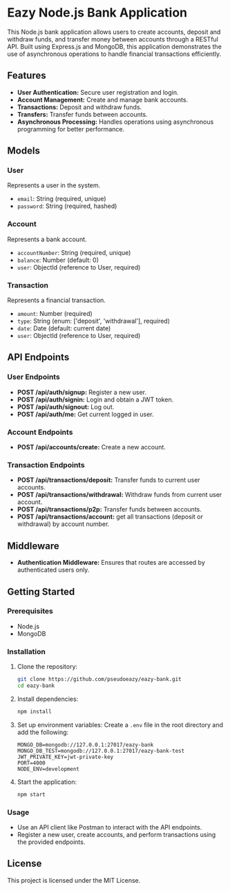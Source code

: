 # Eazy Node.js Bank Application

This Node.js bank application allows users to create accounts, deposit and withdraw funds, and transfer money between accounts through a RESTful API. Built using Express.js and MongoDB, this application demonstrates the use of asynchronous operations to handle financial transactions efficiently.

## Features

- **User Authentication:** Secure user registration and login.
- **Account Management:** Create and manage bank accounts.
- **Transactions:** Deposit and withdraw funds.
- **Transfers:** Transfer funds between accounts.
- **Asynchronous Processing:** Handles operations using asynchronous programming for better performance.

## Models

### User

Represents a user in the system.

- `email`: String (required, unique)
- `password`: String (required, hashed)

### Account

Represents a bank account.

- `accountNumber`: String (required, unique)
- `balance`: Number (default: 0)
- `user`: ObjectId (reference to User, required)

### Transaction

Represents a financial transaction.

- `amount`: Number (required)
- `type`: String (enum: ['deposit', 'withdrawal'], required)
- `date`: Date (default: current date)
- `user`: ObjectId (reference to User, required)

## API Endpoints

### User Endpoints

- **POST /api/auth/signup:** Register a new user.
- **POST /api/auth/signin:** Login and obtain a JWT token.
- **POST /api/auth/signout:** Log out.
- **POST /api/auth/me:** Get current logged in user.

### Account Endpoints

- **POST /api/accounts/create:** Create a new account.

### Transaction Endpoints

- **POST /api/transactions/deposit:** Transfer funds to current user accounts.
- **POST /api/transactions/withdrawal:** Withdraw funds from current user account.
- **POST /api/transactions/p2p:** Transfer funds between accounts.
- **POST /api/transactions/account:** get all transactions (deposit or withdrawal) by account number.

## Middleware

- **Authentication Middleware:** Ensures that routes are accessed by authenticated users only.

## Getting Started

### Prerequisites

- Node.js
- MongoDB

### Installation

1. Clone the repository:

   ```bash
   git clone https://github.com/pseudoeazy/eazy-bank.git
   cd eazy-bank
   ```

2. Install dependencies:

   ```bash
   npm install
   ```

3. Set up environment variables:
   Create a `.env` file in the root directory and add the following:

   ```
   MONGO_DB=mongodb://127.0.0.1:27017/eazy-bank
   MONGO_DB_TEST=mongodb://127.0.0.1:27017/eazy-bank-test
   JWT_PRIVATE_KEY=jwt-private-key
   PORT=4000
   NODE_ENV=development
   ```

4. Start the application:
   ```bash
   npm start
   ```

### Usage

- Use an API client like Postman to interact with the API endpoints.
- Register a new user, create accounts, and perform transactions using the provided endpoints.

## License

This project is licensed under the MIT License.
